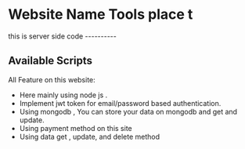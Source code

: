 # Website Name Tools place t

this is server side code ----------

## Available Scripts

All Feature on this website:
- Here mainly using node js .
- Implement jwt token for email/password based authentication.
- Using mongodb , You can store your data on mongodb and get and update.
- Using payment method on this site 
- Using data get , update, and delete method

